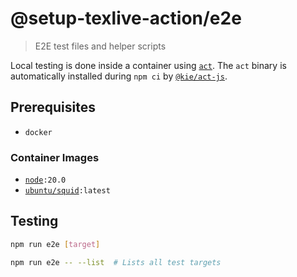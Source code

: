 # @setup-texlive-action/e2e

> E2E test files and helper scripts

Local testing is done inside a container using [`act`].
The `act` binary is automatically installed during `npm ci` by [`@kie/act-js`].

## Prerequisites

- `docker`

### Container Images

<!-- dprint-ignore-start -->
- <code>[node]:20.0</code>
- <code>[ubuntu/squid]:latest</code>
<!-- dprint-ignore-end -->

## Testing

```sh
npm run e2e [target]
```

```sh
npm run e2e -- --list  # Lists all test targets
```

[`@kie/act-js`]: https://www.npmjs.com/package/@kie/act-js
[`act`]: https://nektosact.com
[node]: https://hub.docker.com/_/node
[ubuntu/squid]: https://hub.docker.com/r/ubuntu/squid
